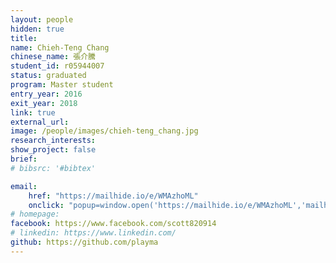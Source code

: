 ```yaml
---
layout: people
hidden: true
title: 
name: Chieh-Teng Chang
chinese_name: 張介騰
student_id: r05944007
status: graduated
program: Master student
entry_year: 2016
exit_year: 2018
link: true
external_url:
image: /people/images/chieh-teng_chang.jpg
research_interests:
show_project: false
brief:
# bibsrc: '#bibtex'

email: 
    href: "https://mailhide.io/e/WMAzhoML" 
    onclick: "popup=window.open('https://mailhide.io/e/WMAzhoML','mailhidepopup','width=580,height=635'); return false;"
# homepage: 
facebook: https://www.facebook.com/scott820914
# linkedin: https://www.linkedin.com/
github: https://github.com/playma
---
```


